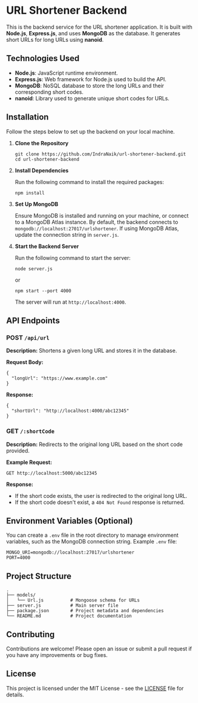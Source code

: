 
<h1>URL Shortener Backend</h1>

<p>This is the backend service for the URL shortener application. It is built with <strong>Node.js</strong>, <strong>Express.js</strong>, and uses <strong>MongoDB</strong> as the database. It generates short URLs for long URLs using <strong>nanoid</strong>.</p>

<h2>Technologies Used</h2>
<ul>
    <li><strong>Node.js</strong>: JavaScript runtime environment.</li>
    <li><strong>Express.js</strong>: Web framework for Node.js used to build the API.</li>
    <li><strong>MongoDB</strong>: NoSQL database to store the long URLs and their corresponding short codes.</li>
    <li><strong>nanoid</strong>: Library used to generate unique short codes for URLs.</li>
</ul>

<h2>Installation</h2>
<p>Follow the steps below to set up the backend on your local machine.</p>

<ol>
    <li><strong>Clone the Repository</strong>
        <pre><code>git clone https://github.com/IndraNaik/url-shortener-backend.git
cd url-shortener-backend</code></pre>
    </li>
    <li><strong>Install Dependencies</strong>
        <p>Run the following command to install the required packages:</p>
        <pre><code>npm install</code></pre>
    </li>
    <li><strong>Set Up MongoDB</strong>
        <p>Ensure MongoDB is installed and running on your machine, or connect to a MongoDB Atlas instance. By default, the backend connects to <code>mongodb://localhost:27017/urlshortener</code>. If using MongoDB Atlas, update the connection string in <code>server.js</code>.</p>
    </li>
    <li><strong>Start the Backend Server</strong>
        <p>Run the following command to start the server:</p>
        <pre><code>node server.js</code></pre>  or <br/>
       <pre><code>npm start --port 4000</code></pre>
        <p>The server will run at <code>http://localhost:4000</code>.</p>
    </li>
</ol>

<h2>API Endpoints</h2>

<h3>POST <code>/api/url</code></h3>
<p><strong>Description:</strong> Shortens a given long URL and stores it in the database.</p>
<p><strong>Request Body:</strong></p>
<pre><code>{
  "longUrl": "https://www.example.com"
}</code></pre>
<p><strong>Response:</strong></p>
<pre><code>{
  "shortUrl": "http://localhost:4000/abc12345"
}</code></pre>

<h3>GET <code>/:shortCode</code></h3>
<p><strong>Description:</strong> Redirects to the original long URL based on the short code provided.</p>
<p><strong>Example Request:</strong></p>
<pre><code>GET http://localhost:5000/abc12345</code></pre>
<p><strong>Response:</strong></p>
<ul>
    <li>If the short code exists, the user is redirected to the original long URL.</li>
    <li>If the short code doesn't exist, a <code>404 Not Found</code> response is returned.</li>
</ul>

<h2>Environment Variables (Optional)</h2>
<p>You can create a <code>.env</code> file in the root directory to manage environment variables, such as the MongoDB connection string. Example <code>.env</code> file:</p>
<pre><code>MONGO_URI=mongodb://localhost:27017/urlshortener
PORT=4000</code></pre>

<h2>Project Structure</h2>
<pre><code>.
├── models/
│   └── Url.js          # Mongoose schema for URLs
├── server.js           # Main server file
├── package.json        # Project metadata and dependencies
└── README.md           # Project documentation</code></pre>

<h2>Contributing</h2>
<p>Contributions are welcome! Please open an issue or submit a pull request if you have any improvements or bug fixes.</p>

<h2>License</h2>
<p>This project is licensed under the MIT License - see the <a href="LICENSE">LICENSE</a> file for details.</p>
